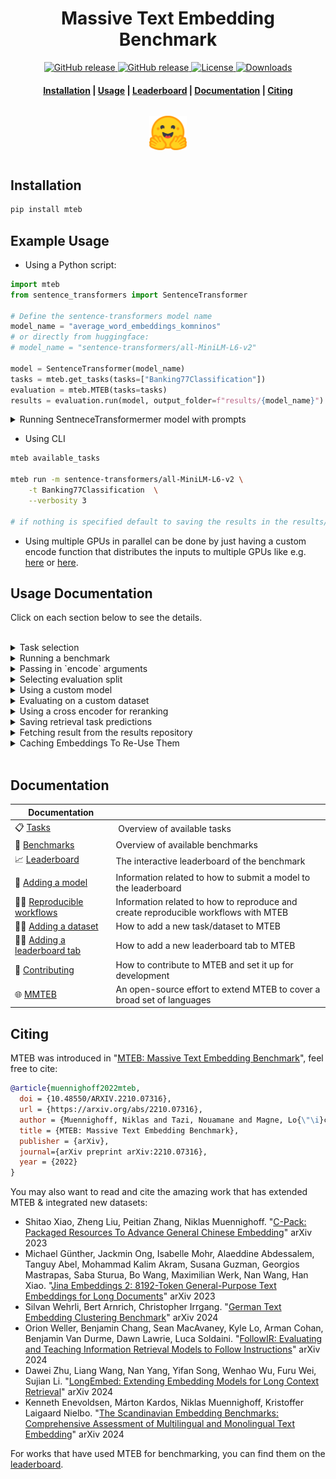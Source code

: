 <h1 align="center">Massive Text Embedding Benchmark</h1>

<p align="center">
    <a href="https://github.com/embeddings-benchmark/mteb/releases">
        <img alt="GitHub release" src="https://img.shields.io/github/release/embeddings-benchmark/mteb.svg">
    </a>
    <a href="https://arxiv.org/abs/2210.07316">
        <img alt="GitHub release" src="https://img.shields.io/badge/arXiv-2305.14251-b31b1b.svg">
    </a>
    <a href="https://github.com/embeddings-benchmark/mteb/blob/master/LICENSE">
        <img alt="License" src="https://img.shields.io/github/license/embeddings-benchmark/mteb.svg?color=green">
    </a>
    <a href="https://pepy.tech/project/mteb">
        <img alt="Downloads" src="https://static.pepy.tech/personalized-badge/mteb?period=total&units=international_system&left_color=grey&right_color=orange&left_text=Downloads">
    </a>
</p>

<h4 align="center">
    <p>
        <a href="#installation">Installation</a> |
        <a href="#usage-documentation">Usage</a> |
        <a href="https://huggingface.co/spaces/mteb/leaderboard">Leaderboard</a> |
        <a href="#documentation">Documentation</a> |
        <a href="#citing">Citing</a>
    <p>
</h4>

<h3 align="center">
    <a href="https://huggingface.co/spaces/mteb/leaderboard"><img style="float: middle; padding: 10px 10px 10px 10px;" width="60" height="55" src="./docs/images/hf_logo.png" /></a>
</h3>


## Installation

```bash
pip install mteb
```

## Example Usage

* Using a Python script:

```python
import mteb
from sentence_transformers import SentenceTransformer

# Define the sentence-transformers model name
model_name = "average_word_embeddings_komninos"
# or directly from huggingface:
# model_name = "sentence-transformers/all-MiniLM-L6-v2"

model = SentenceTransformer(model_name)
tasks = mteb.get_tasks(tasks=["Banking77Classification"])
evaluation = mteb.MTEB(tasks=tasks)
results = evaluation.run(model, output_folder=f"results/{model_name}")
```

<details>
  <summary> Running SentneceTransformermer model with prompts </summary>

Prompts can be passed to the SentenceTransformer model using the `prompts` parameter. The following code shows how to use prompts with SentenceTransformer:

```python
from sentence_transformers import SentenceTransformer


model = SentenceTransformer("average_word_embeddings_komninos", prompts={"query": "Query:", "passage": "Passage:"})
evaluation = mteb.MTEB(tasks=tasks)
```

In prompts the key can be:
1. Prompt types (`passage`, `query`) - they will be used in reranking and retrieval tasks 
2. Task type - these prompts will be used in all tasks of the given type
   1. `BitextMining`
   2. `Classification`
   3. `MultilabelClassification`
   4. `Clustering`
   5. `PairClassification`
   6. `Reranking`
   7. `Retrieval`
   8. `STS`
   9. `Summarization`
   10. `InstructionRetrieval`
3. Pair of task type and prompt type like `Retrival-query` - these prompts will be used in all classification tasks
4. Task name - these prompts will be used in the specific task
5. Pair of task name and prompt type like `NFCorpus-query` - these prompts will be used in the specific task
</details>

* Using CLI

```bash
mteb available_tasks

mteb run -m sentence-transformers/all-MiniLM-L6-v2 \
    -t Banking77Classification  \
    --verbosity 3

# if nothing is specified default to saving the results in the results/{model_name} folder
```

* Using multiple GPUs in parallel can be done by just having a custom encode function that distributes the inputs to multiple GPUs like e.g. [here](https://github.com/microsoft/unilm/blob/b60c741f746877293bb85eed6806736fc8fa0ffd/e5/mteb_eval.py#L60) or [here](https://github.com/ContextualAI/gritlm/blob/09d8630f0c95ac6a456354bcb6f964d7b9b6a609/gritlm/gritlm.py#L75).



## Usage Documentation
Click on each section below to see the details.

<br /> 

<details>
  <summary>  Task selection </summary>

### Task selection

Tasks can be selected by providing the list of datasets, but also

* by their task (e.g. "Clustering" or "Classification")

```python
tasks = mteb.get_tasks(task_types=["Clustering", "Retrieval"]) # Only select clustering and retrieval tasks
```

* by their categories e.g. "s2s" (sentence to sentence) or "p2p" (paragraph to paragraph)

```python
tasks = mteb.get_tasks(categories=["s2s", "p2p"]) # Only select sentence2sentence and paragraph2paragraph datasets
```

* by their languages

```python
tasks = mteb.get_tasks(languages=["eng", "deu"]) # Only select datasets which contain "eng" or "deu" (iso 639-3 codes)
```

You can also specify which languages to load for multilingual/cross-lingual tasks like below:

```python
import mteb

tasks = [
    mteb.get_task("AmazonReviewsClassification", languages = ["eng", "fra"]),
    mteb.get_task("BUCCBitextMining", languages = ["deu"]), # all subsets containing "deu"
]

# or you can select specific huggingface subsets like this:
from mteb.tasks import AmazonReviewsClassification, BUCCBitextMining

evaluation = mteb.MTEB(tasks=[
        AmazonReviewsClassification(hf_subsets=["en", "fr"]) # Only load "en" and "fr" subsets of Amazon Reviews
        BUCCBitextMining(hf_subsets=["de-en"]), # Only load "de-en" subset of BUCC
])
# for an example of a HF subset see "Subset" in the dataset viewer at: https://huggingface.co/datasets/mteb/bucc-bitext-mining
```

</details>

<details>
  <summary>  Running a benchmark </summary>

### Running a Benchmark

`mteb` comes with a set of predefined benchmarks. These can be fetched using `get_benchmark` and run in a similar fashion to other sets of tasks. 
For instance to select the 56 English datasets that form the "Overall MTEB English leaderboard":

```python
import mteb
benchmark = mteb.get_benchmark("MTEB(eng, classic)")
evaluation = mteb.MTEB(tasks=benchmark)
```

The benchmark specified not only a list of tasks, but also what splits and language to run on. To get an overview of all available benchmarks simply run:

```python
import mteb
benchmarks = mteb.get_benchmarks()
```

Generally we use the naming scheme for benchmarks `MTEB(*)`, where the "*" denotes the target of the benchmark. In the case of a language, we use the three-letter language code. For large groups of languages, we use the group notation, e.g., `MTEB(Scandinavian)` for Scandinavian languages. External benchmarks implemented in MTEB like `CoIR` use their original name. When using a benchmark from MTEB please cite `mteb` along with the citations of the benchmark which you can access using:

```python
benchmark.citation
```

</details>

<details>
  <summary>  Passing in `encode` arguments </summary>


### Passing in `encode` arguments

To pass in arguments to the model's `encode` function, you can use the encode keyword arguments (`encode_kwargs`):

```python
evaluation.run(model, encode_kwargs={"batch_size": 32})
```
</details>


<details>
  <summary>  Selecting evaluation split </summary>

### Selecting evaluation split
You can evaluate only on `test` splits of all tasks by doing the following:

```python
evaluation.run(model, eval_splits=["test"])
```

Note that the public leaderboard uses the test splits for all datasets except MSMARCO, where the "dev" split is used.

</details>

<details>
  <summary>  Using a custom model </summary>


### Using a custom model

Models should implement the following interface, implementing an `encode` function taking as inputs a list of sentences, and returning a list of embeddings (embeddings can be `np.array`, `torch.tensor`, etc.). For inspiration, you can look at the [mteb/mtebscripts repo](https://github.com/embeddings-benchmark/mtebscripts) used for running diverse models via SLURM scripts for the paper.

```python
from mteb.encoder_interface import PromptType

class CustomModel:
    def encode(
        self,
        sentences: list[str],
        task_name: str,
        prompt_type: PromptType | None = None,
        **kwargs,
    ) -> np.ndarray:
        """Encodes the given sentences using the encoder.
        
        Args:
            sentences: The sentences to encode.
            task_name: The name of the task.
            prompt_type: The prompt type to use.
            **kwargs: Additional arguments to pass to the encoder.
            
        Returns:
            The encoded sentences.
        """
        pass

model = CustomModel()
tasks = mteb.get_task("Banking77Classification")
evaluation = MTEB(tasks=tasks)
evaluation.run(model)
```

</details>

<details>
  <summary>  Evaluating on a custom dataset </summary>


### Evaluating on a custom dataset

To evaluate on a custom task, you can run the following code on your custom task. See [how to add a new task](docs/adding_a_dataset.md), for how to create a new task in MTEB.

```python
from mteb import MTEB
from mteb.abstasks.AbsTaskReranking import AbsTaskReranking
from sentence_transformers import SentenceTransformer


class MyCustomTask(AbsTaskReranking):
    ...

model = SentenceTransformer("average_word_embeddings_komninos")
evaluation = MTEB(tasks=[MyCustomTask()])
evaluation.run(model)
```

</details>

<details>
  <summary>  Using a cross encoder for reranking</summary>


### Using a cross encoder for reranking

To use a cross encoder for reranking, you can directly use a CrossEncoder from SentenceTransformers. The following code shows a two-stage run with the second stage reading results saved from the first stage. 

```python
from mteb import MTEB
import mteb
from sentence_transformers import CrossEncoder, SentenceTransformer

cross_encoder = CrossEncoder("cross-encoder/ms-marco-TinyBERT-L-2-v2")
dual_encoder = SentenceTransformer("all-MiniLM-L6-v2")

tasks = mteb.get_tasks(tasks=["NFCorpus"], languages=["eng"])

subset = "default" # subset name used in the NFCorpus dataset
eval_splits = ["test"]

evaluation = MTEB(tasks=tasks)
evaluation.run(
    dual_encoder,
    eval_splits=eval_splits,
    save_predictions=True,
    output_folder="results/stage1",
)
evaluation.run(
    cross_encoder,
    eval_splits=eval_splits,
    top_k=5,
    save_predictions=True,
    output_folder="results/stage2",
    previous_results=f"results/stage1/NFCorpus_{subset}_predictions.json",
)
```

</details>

<details>
  <summary>  Saving retrieval task predictions </summary>

### Saving retrieval task predictions

To save the predictions from a retrieval task, add the `--save_predictions` flag in the CLI or set `save_predictions=True` in the run method. The filename will be in the "{task_name}_{subset}_predictions.json" format.

Python:
```python
from mteb import MTEB
import mteb
from sentence_transformers import SentenceTransformer

model = SentenceTransformer("all-MiniLM-L6-v2")

tasks = mteb.get_tasks(tasks=["NFCorpus"], languages=["eng"])

evaluation = MTEB(tasks=tasks)
evaluation.run(
    model,
    eval_splits=["test"],
    save_predictions=True,
    output_folder="results",
)
```

CLI:
```bash
mteb run -t NFCorpus -m all-MiniLM-L6-v2 --output_folder results --save_predictions
```

</details>

<details>
  <summary> Fetching result from the results repository </summary>

### Fetching results from the results repository

Multiple models have already been run on tasks available within MTEB. These results are available results [repository](https://github.com/embeddings-benchmark/results).

To make the results more easily accessible, we have designed custom functionality for retrieving from the repository. For instance, if you are selecting the best model for your French and English retrieval task on legal documents you could fetch the relevant tasks and create a dataframe of the results using the following code:

```python
import mteb
from mteb.task_selection import results_to_dataframe

tasks = mteb.get_tasks(
    task_types=["Retrieval"], languages=["eng", "fra"], domains=["Legal"]
)

model_names = [
    "GritLM/GritLM-7B",
    "intfloat/multilingual-e5-small",
    "intfloat/multilingual-e5-base",
    "intfloat/multilingual-e5-large",
]
models = [mteb.get_model_meta(name) for name in model_names]

results = mteb.load_results(models=models, tasks=tasks)

df = results_to_dataframe(results)
```

</details>

<details>
  <summary>  Caching Embeddings To Re-Use Them </summary>


### Caching Embeddings To Re-Use Them

There are times you may want to cache the embeddings so you can re-use them. This may be true if you have multiple query sets for the same corpus (e.g. Wikipedia) or are doing some optimization over the queries (e.g. prompting, other experiments). You can setup a cache by using a simple wrapper, which will save the cache per task in the `cache_embeddings/{task_name}` folder:

```python
# define your task and model above as normal
...
# wrap the model with the cache wrapper
from mteb.models.cache_wrapper import CachedEmbeddingWrapper
model_with_cached_emb = CachedEmbeddingWrapper(model, cache_path='path_to_cache_dir')
# run as normal
evaluation.run(model, ...) 
```

</details>

<br /> 



## Documentation

| Documentation                  |                        |
| ------------------------------ | ---------------------- |
| 📋 [Tasks] | Overview of available tasks |
| 📐 [Benchmarks] | Overview of available benchmarks |
| 📈 [Leaderboard] | The interactive leaderboard of the benchmark |
| 🤖 [Adding a model] | Information related to how to submit a model to the leaderboard |
| 👩‍🔬 [Reproducible workflows] | Information related to how to reproduce and create reproducible workflows with MTEB |
| 👩‍💻 [Adding a dataset] | How to add a new task/dataset to MTEB | 
| 👩‍💻 [Adding a leaderboard tab] | How to add a new leaderboard tab to MTEB | 
| 🤝 [Contributing] | How to contribute to MTEB and set it up for development |
| 🌐 [MMTEB] | An open-source effort to extend MTEB to cover a broad set of languages |  

[Tasks]: docs/tasks.md
[Benchmarks]: docs/benchmarks.md
[Contributing]: CONTRIBUTING.md
[Adding a model]: docs/adding_a_model.md
[Adding a dataset]: docs/adding_a_dataset.md
[Adding a leaderboard tab]: docs/adding_a_leaderboard_tab.md
[Leaderboard]: https://huggingface.co/spaces/mteb/leaderboard
[MMTEB]: docs/mmteb/readme.md
[Reproducible workflows]: docs/reproducible_workflow.md

## Citing

MTEB was introduced in "[MTEB: Massive Text Embedding Benchmark](https://arxiv.org/abs/2210.07316)", feel free to cite:

```bibtex
@article{muennighoff2022mteb,
  doi = {10.48550/ARXIV.2210.07316},
  url = {https://arxiv.org/abs/2210.07316},
  author = {Muennighoff, Niklas and Tazi, Nouamane and Magne, Lo{\"\i}c and Reimers, Nils},
  title = {MTEB: Massive Text Embedding Benchmark},
  publisher = {arXiv},
  journal={arXiv preprint arXiv:2210.07316},  
  year = {2022}
}
```

You may also want to read and cite the amazing work that has extended MTEB & integrated new datasets:
- Shitao Xiao, Zheng Liu, Peitian Zhang, Niklas Muennighoff. "[C-Pack: Packaged Resources To Advance General Chinese Embedding](https://arxiv.org/abs/2309.07597)" arXiv 2023
- Michael Günther, Jackmin Ong, Isabelle Mohr, Alaeddine Abdessalem, Tanguy Abel, Mohammad Kalim Akram, Susana Guzman, Georgios Mastrapas, Saba Sturua, Bo Wang, Maximilian Werk, Nan Wang, Han Xiao. "[Jina Embeddings 2: 8192-Token General-Purpose Text Embeddings for Long Documents](https://arxiv.org/abs/2310.19923)" arXiv 2023
- Silvan Wehrli, Bert Arnrich, Christopher Irrgang. "[German Text Embedding Clustering Benchmark](https://arxiv.org/abs/2401.02709)" arXiv 2024
- Orion Weller, Benjamin Chang, Sean MacAvaney, Kyle Lo, Arman Cohan, Benjamin Van Durme, Dawn Lawrie, Luca Soldaini. "[FollowIR: Evaluating and Teaching Information Retrieval Models to Follow Instructions](https://arxiv.org/abs/2403.15246)" arXiv 2024
- Dawei Zhu, Liang Wang, Nan Yang, Yifan Song, Wenhao Wu, Furu Wei, Sujian Li. "[LongEmbed: Extending Embedding Models for Long Context Retrieval](https://arxiv.org/abs/2404.12096)" arXiv 2024
- Kenneth Enevoldsen, Márton Kardos, Niklas Muennighoff, Kristoffer Laigaard Nielbo. "[The Scandinavian Embedding Benchmarks: Comprehensive Assessment of Multilingual and Monolingual Text Embedding](https://arxiv.org/abs/2406.02396)" arXiv 2024

For works that have used MTEB for benchmarking, you can find them on the [leaderboard](https://huggingface.co/spaces/mteb/leaderboard).

